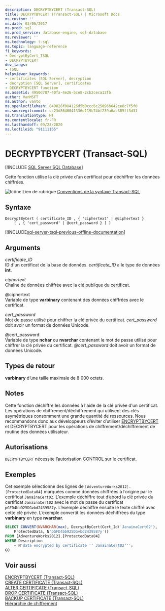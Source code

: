 ```yaml
---
description: DECRYPTBYCERT (Transact-SQL)
title: DECRYPTBYCERT (Transact-SQL) | Microsoft Docs
ms.custom: ''
ms.date: 03/06/2017
ms.prod: sql
ms.prod_service: database-engine, sql-database
ms.reviewer: ''
ms.technology: t-sql
ms.topic: language-reference
f1_keywords:
- DecryptByCert_TSQL
- DECRYPTBYCERT
dev_langs:
- TSQL
helpviewer_keywords:
- certificates [SQL Server], decryption
- decryption [SQL Server], certificates
- DECRYPTBYCERT function
ms.assetid: 4950d787-40fa-4e26-bce8-2cb2ceca12fb
author: VanMSFT
ms.author: vanto
ms.openlocfilehash: 849826f084126d5b0ccc6c25896b642ce8c7f5f0
ms.sourcegitcommit: cc23d8646041336d119b74bf239a6ac305ff3d31
ms.translationtype: HT
ms.contentlocale: fr-FR
ms.lasthandoff: 09/23/2020
ms.locfileid: "91111165"
---
```

# <a name="decryptbycert-transact-sql"></a>DECRYPTBYCERT (Transact-SQL)
[!INCLUDE [SQL Server SQL Database](../../includes/applies-to-version/sql-asdb.md)]

Cette fonction utilise la clé privée d’un certificat pour déchiffrer les données chiffrées.  
  
 ![Icône Lien de rubrique](../../database-engine/configure-windows/media/topic-link.gif "Icône du lien de rubrique") [Conventions de la syntaxe Transact-SQL](../../t-sql/language-elements/transact-sql-syntax-conventions-transact-sql.md)  
  
## <a name="syntax"></a>Syntaxe  
  
```syntaxsql
DecryptByCert ( certificate_ID , { 'ciphertext' | @ciphertext }   
    [ , { 'cert_password' | @cert_password } ] )  
```  
  
[!INCLUDE[sql-server-tsql-previous-offline-documentation](../../includes/sql-server-tsql-previous-offline-documentation.md)]

## <a name="arguments"></a>Arguments
 *certificate_ID*  
ID d'un certificat de la base de données. *certificate_ID* a le type de données **int**.  
  
 *ciphertext*  
Chaîne de données chiffrée avec la clé publique du certificat.  
  
 @ciphertext  
Variable de type **varbinary** contenant des données chiffrées avec le certificat.  
  
 *cert_password*  
Mot de passe utilisé pour chiffrer la clé privée du certificat. *cert_password* doit avoir un format de données Unicode.  
  
 @cert_password  
Variable de type **nchar** ou **nvarchar** contenant le mot de passe utilisé pour chiffrer la clé privée du certificat. *\@cert_password* doit avoir un format de données Unicode.  

## <a name="return-types"></a>Types de retour  
**varbinary** d’une taille maximale de 8 000 octets.  
  
## <a name="remarks"></a>Notes  
Cette fonction déchiffre les données à l'aide de la clé privée d'un certificat. Les opérations de chiffrement/déchiffrement qui utilisent des clés asymétriques consomment une grande quantité de ressources. Nous recommandons donc aux développeurs d’éviter d’utiliser [ENCRYPTBYCERT](./encryptbycert-transact-sql.md) et DECRYPTBYCERT pour les opérations de chiffrement/déchiffrement de routine des données utilisateur.  

## <a name="permissions"></a>Autorisations  
`DECRYPTBYCERT` nécessite l’autorisation CONTROL sur le certificat.  
  
## <a name="examples"></a>Exemples  
Cet exemple sélectionne des lignes de `[AdventureWorks2012].[ProtectedData04]` marquées comme données chiffrées à l’origine par le certificat `JanainaCert02`. L’exemple déchiffre tout d’abord la clé privée du certificat `JanainaCert02` avec le mot de passe du certificat `pGFD4bb925DGvbd2439587y`. L’exemple déchiffre ensuite le texte chiffré avec cette clé privée. L’exemple convertit les données déchiffrées du type **varbinary** en type **nvarchar**.  

```sql  
SELECT CONVERT(NVARCHAR(max), DecryptByCert(Cert_Id('JanainaCert02'),  
    ProtectedData, N'pGFD4bb925DGvbd2439587y'))  
FROM [AdventureWorks2012].[ProtectedData04]   
WHERE Description   
    = N'data encrypted by certificate '' JanainaCert02''';  
GO  
```  
  
## <a name="see-also"></a>Voir aussi  
 [ENCRYPTBYCERT &#40;Transact-SQL&#41;](../../t-sql/functions/encryptbycert-transact-sql.md)   
 [CREATE CERTIFICATE &#40;Transact-SQL&#41;](../../t-sql/statements/create-certificate-transact-sql.md)   
 [ALTER CERTIFICATE &#40;Transact-SQL&#41;](../../t-sql/statements/alter-certificate-transact-sql.md)   
 [DROP CERTIFICATE &#40;Transact-SQL&#41;](../../t-sql/statements/drop-certificate-transact-sql.md)   
 [BACKUP CERTIFICATE &#40;Transact-SQL&#41;](../../t-sql/statements/backup-certificate-transact-sql.md)   
 [Hiérarchie de chiffrement](../../relational-databases/security/encryption/encryption-hierarchy.md)  
  
  

